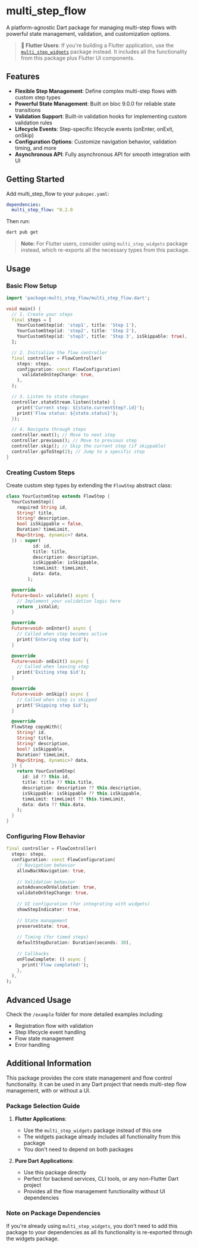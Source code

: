 # multi_step_flow

A platform-agnostic Dart package for managing multi-step flows with powerful state management, validation, and customization options.

> **🚨 Flutter Users**: If you're building a Flutter application, use the [`multi_step_widgets`](https://pub.dev/packages/multi_step_widgets) package instead. It includes all the functionality from this package plus Flutter UI components.

## Features

- **Flexible Step Management**: Define complex multi-step flows with custom step types
- **Powerful State Management**: Built on bloc 9.0.0 for reliable state transitions
- **Validation Support**: Built-in validation hooks for implementing custom validation rules
- **Lifecycle Events**: Step-specific lifecycle events (onEnter, onExit, onSkip)
- **Configuration Options**: Customize navigation behavior, validation timing, and more
- **Asynchronous API**: Fully asynchronous API for smooth integration with UI

## Getting Started

Add multi_step_flow to your `pubspec.yaml`:

```yaml
dependencies:
  multi_step_flow: ^0.2.0
```

Then run:

```bash
dart pub get
```

> **Note:** For Flutter users, consider using `multi_step_widgets` package instead, which re-exports all the necessary types from this package.

## Usage

### Basic Flow Setup

```dart
import 'package:multi_step_flow/multi_step_flow.dart';

void main() {
  // 1. Create your steps
  final steps = [
    YourCustomStep(id: 'step1', title: 'Step 1'),
    YourCustomStep(id: 'step2', title: 'Step 2'),
    YourCustomStep(id: 'step3', title: 'Step 3', isSkippable: true),
  ];

  // 2. Initialize the flow controller
  final controller = FlowController(
    steps: steps,
    configuration: const FlowConfiguration(
      validateOnStepChange: true,
    ),
  );

  // 3. Listen to state changes
  controller.stateStream.listen((state) {
    print('Current step: ${state.currentStep?.id}');
    print('Flow status: ${state.status}');
  });

  // 4. Navigate through steps
  controller.next(); // Move to next step
  controller.previous(); // Move to previous step
  controller.skip(); // Skip the current step (if skippable)
  controller.goToStep(2); // Jump to a specific step
}
```

### Creating Custom Steps

Create custom step types by extending the `FlowStep` abstract class:

```dart
class YourCustomStep extends FlowStep {
  YourCustomStep({
    required String id,
    String? title,
    String? description,
    bool isSkippable = false,
    Duration? timeLimit,
    Map<String, dynamic>? data,
  }) : super(
          id: id,
          title: title,
          description: description,
          isSkippable: isSkippable,
          timeLimit: timeLimit,
          data: data,
        );

  @override
  Future<bool> validate() async {
    // Implement your validation logic here
    return _isValid;
  }

  @override
  Future<void> onEnter() async {
    // Called when step becomes active
    print('Entering step $id');
  }

  @override
  Future<void> onExit() async {
    // Called when leaving step
    print('Exiting step $id');
  }

  @override
  Future<void> onSkip() async {
    // Called when step is skipped
    print('Skipping step $id');
  }

  @override
  FlowStep copyWith({
    String? id,
    String? title,
    String? description,
    bool? isSkippable,
    Duration? timeLimit,
    Map<String, dynamic>? data,
  }) {
    return YourCustomStep(
      id: id ?? this.id,
      title: title ?? this.title,
      description: description ?? this.description,
      isSkippable: isSkippable ?? this.isSkippable,
      timeLimit: timeLimit ?? this.timeLimit,
      data: data ?? this.data,
    );
  }
}
```

### Configuring Flow Behavior

```dart
final controller = FlowController(
  steps: steps,
  configuration: const FlowConfiguration(
    // Navigation behavior
    allowBackNavigation: true,
    
    // Validation behavior
    autoAdvanceOnValidation: true,
    validateOnStepChange: true,
    
    // UI configuration (for integrating with widgets)
    showStepIndicator: true,
    
    // State management
    preserveState: true,
    
    // Timing (for timed steps)
    defaultStepDuration: Duration(seconds: 30),
    
    // Callbacks
    onFlowComplete: () async {
      print('Flow completed!');
    },
  ),
);
```

## Advanced Usage

Check the `/example` folder for more detailed examples including:

- Registration flow with validation
- Step lifecycle event handling
- Flow state management
- Error handling

## Additional Information

This package provides the core state management and flow control functionality. It can be used in any Dart project that needs multi-step flow management, with or without a UI.

### Package Selection Guide

1. **Flutter Applications**:
   - Use the `multi_step_widgets` package instead of this one
   - The widgets package already includes all functionality from this package
   - You don't need to depend on both packages

2. **Pure Dart Applications**:
   - Use this package directly
   - Perfect for backend services, CLI tools, or any non-Flutter Dart project
   - Provides all the flow management functionality without UI dependencies

### Note on Package Dependencies

If you're already using `multi_step_widgets`, you don't need to add this package to your dependencies as all its functionality is re-exported through the widgets package.
